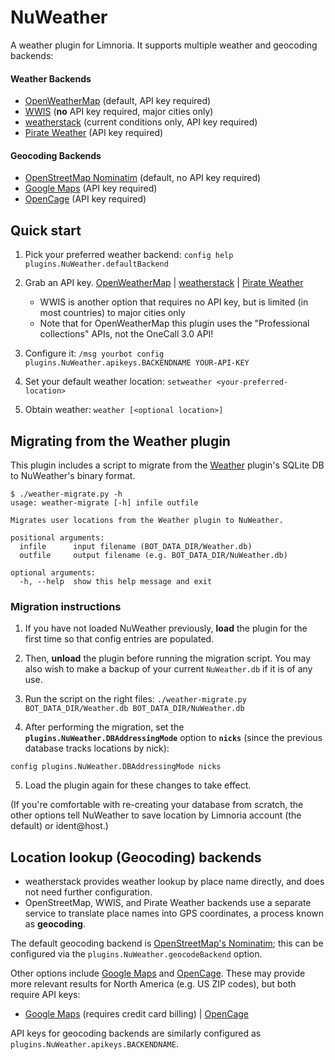 # NuWeather

A weather plugin for Limnoria. It supports multiple weather and geocoding backends:

#### Weather Backends
- [OpenWeatherMap](https://openweathermap.org/) (default, API key required)
- [WWIS](https://worldweather.wmo.int/) (**no** API key required, major cities only)
- [weatherstack](https://weatherstack.com/) (current conditions only, API key required)
- [Pirate Weather](https://pirateweather.net/) (API key required)

#### Geocoding Backends
- [OpenStreetMap Nominatim](https://nominatim.openstreetmap.org/) (default, no API key required)
- [Google Maps](https://developers.google.com/maps/documentation/geocoding/start) (API key required)
- [OpenCage](https://opencagedata.com/) (API key required)

## Quick start

1) Pick your preferred weather backend: `config help plugins.NuWeather.defaultBackend`

2) Grab an API key. [OpenWeatherMap](https://openweathermap.org/appid) | [weatherstack](https://weatherstack.com/) | [Pirate Weather](https://pirateweather.net/getting-started)

    - WWIS is another option that requires no API key, but is limited (in most countries) to major cities only
    - Note that for OpenWeatherMap this plugin uses the "Professional collections" APIs, not the OneCall 3.0 API!

3) Configure it: `/msg yourbot config plugins.NuWeather.apikeys.BACKENDNAME YOUR-API-KEY`

4) Set your default weather location: `setweather <your-preferred-location>`

5) Obtain weather: `weather [<optional location>]`

## Migrating from the Weather plugin

This plugin includes a script to migrate from the [Weather](../Weather) plugin's SQLite DB to NuWeather's binary format.

```
$ ./weather-migrate.py -h
usage: weather-migrate [-h] infile outfile

Migrates user locations from the Weather plugin to NuWeather.

positional arguments:
  infile      input filename (BOT_DATA_DIR/Weather.db)
  outfile     output filename (e.g. BOT_DATA_DIR/NuWeather.db)

optional arguments:
  -h, --help  show this help message and exit
```

### Migration instructions

1) If you have not loaded NuWeather previously, **load** the plugin for the first time so that config entries are populated.

2) Then, **unload** the plugin before running the migration script. You may also wish to make a backup of your current `NuWeather.db` if it is of any use.

3) Run the script on the right files: `./weather-migrate.py BOT_DATA_DIR/Weather.db BOT_DATA_DIR/NuWeather.db`

4) After performing the migration, set the **`plugins.NuWeather.DBAddressingMode`** option to **`nicks`** (since the previous database tracks locations by nick):

```
config plugins.NuWeather.DBAddressingMode nicks
```

5) Load the plugin again for these changes to take effect.

(If you're comfortable with re-creating your database from scratch, the other options tell NuWeather to save location by Limnoria account (the default) or ident@host.)

## Location lookup (Geocoding) backends

* weatherstack provides weather lookup by place name directly, and does not need further configuration.
* OpenStreetMap, WWIS, and Pirate Weather backends use a separate service to translate place names into GPS coordinates, a process known as **geocoding**.

The default geocoding backend is [OpenStreetMap's Nominatim](https://nominatim.openstreetmap.org/); this can be configured via the `plugins.NuWeather.geocodeBackend` option.

Other options include [Google Maps](https://developers.google.com/maps/documentation/geocoding/start) and [OpenCage](https://opencagedata.com/).
These may provide more relevant results for North America (e.g. US ZIP codes), but both require API keys:

- [Google Maps](https://developers.google.com/maps/documentation/geocoding/get-api-key) (requires credit card billing) | [OpenCage](https://opencagedata.com/api)

API keys for geocoding backends are similarly configured as `plugins.NuWeather.apikeys.BACKENDNAME`.

